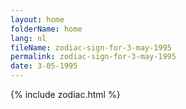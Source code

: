 ```yaml
---
layout: home
folderName: home
lang: nl
fileName: zodiac-sign-for-3-may-1995
permalink: zodiac-sign-for-3-may-1995
date: 3-05-1995
---
```

{% include zodiac.html %}
